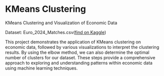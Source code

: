 # KMeans Clustering 
 KMeans Clustering and Visualization of Economic Data

Dataset: Euro_2024_Matches.csv([find on Kaggle](https://www.kaggle.com/datasets/nlztrk/trkiye-cumhuriyet-merkez-bankas-temel-verileri/data))

This project demonstrates the application of KMeans clustering on economic data, followed by various visualizations to interpret the clustering results. By using the elbow method, we can also determine the optimal number of clusters for our dataset. These steps provide a comprehensive approach to exploring and understanding patterns within economic data using machine learning techniques.
